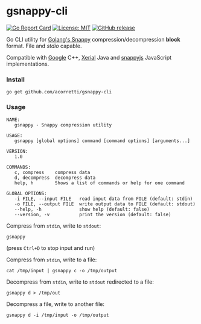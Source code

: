 # gsnappy-cli
[![Go Report Card](https://goreportcard.com/badge/github.com/acorretti/gsnappy-cli)](https://goreportcard.com/report/github.com/acorretti/gsnappy-cli)
[![License: MIT](https://img.shields.io/badge/License-MIT-yellow.svg)](https://opensource.org/licenses/MIT)
[![GitHub release](https://img.shields.io/github/release/acorretti/gsnappy-cli.svg)](https://github.com/acorretti/gsnappy-cli/releases/)

Go CLI utility for [Golang's Snappy](github.com/golang/snappy) compression/decompression **block** format. File and *stdio* capable.

Compatible with [Google](https://github.com/google/snappy) C++, [Xerial](https://github.com/xerial/snappy-java/) Java and [snappyjs](https://github.com/zhipeng-jia/snappyjs) JavaScript implementations.

### Install

```
go get github.com/acorretti/gsnappy-cli
```

### Usage

```
NAME:
   gsnappy - Snappy compression utility

USAGE:
   gsnappy [global options] command [command options] [arguments...]

VERSION:
   1.0

COMMANDS:
   c, compress    compress data
   d, decompress  decompress data
   help, h        Shows a list of commands or help for one command

GLOBAL OPTIONS:
   -i FILE, --input FILE   read input data from FILE (default: stdin)
   -o FILE, --output FILE  write output data to FILE (default: stdout)
   --help, -h              show help (default: false)
   --version, -v           print the version (default: false)
```
Compress from `stdin`, write to `stdout`:
```
gsnappy
```
(press `Ctrl+D` to stop input and run)

Compress from `stdin`, write to a file:
```
cat /tmp/input | gsnappy c -o /tmp/output
```

Decompress from `stdin`, write to `stdout` redirected to a file:
```
gsnappy d > /tmp/out
```

Decompress a file, write to another file:
```
gsnappy d -i /tmp/input -o /tmp/output
```
